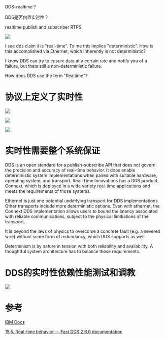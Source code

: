 DDS-realtime？

DDS是否内置实时性？

realtime publish and subscriber RTPS

![](https://tcs.teambition.net/storage/312g83294b46249aaf911dfb5bbb7a96f21c?Signature=eyJhbGciOiJIUzI1NiIsInR5cCI6IkpXVCJ9.eyJBcHBJRCI6IjU5Mzc3MGZmODM5NjMyMDAyZTAzNThmMSIsIl9hcHBJZCI6IjU5Mzc3MGZmODM5NjMyMDAyZTAzNThmMSIsIl9vcmdhbml6YXRpb25JZCI6IiIsImV4cCI6MTY3MjAyMjk3OCwiaWF0IjoxNjcxNDE4MTc4LCJyZXNvdXJjZSI6Ii9zdG9yYWdlLzMxMmc4MzI5NGI0NjI0OWFhZjkxMWRmYjViYmI3YTk2ZjIxYyJ9.nlRG4SpOSSox_Vh4x0iDksmPYSyU-LpXbkxrJ8QfR4k&download=image.png "")

I see dds claim it is "real-time".  To me this implies "deterministic".  How is this accomplished via Ethernet, which inherently is not deterministic?

I know DDS can try to ensure data at a certain rate and notify you of a failure, but thats still a non-deterministic failure.

How does DDS use the term "Realtime"?

# 协议上定义了实时性

![](https://tcs.teambition.net/storage/312gfeed353ae6fda216faee6e6da12c900e?Signature=eyJhbGciOiJIUzI1NiIsInR5cCI6IkpXVCJ9.eyJBcHBJRCI6IjU5Mzc3MGZmODM5NjMyMDAyZTAzNThmMSIsIl9hcHBJZCI6IjU5Mzc3MGZmODM5NjMyMDAyZTAzNThmMSIsIl9vcmdhbml6YXRpb25JZCI6IiIsImV4cCI6MTY3MjAyMjk3OCwiaWF0IjoxNjcxNDE4MTc4LCJyZXNvdXJjZSI6Ii9zdG9yYWdlLzMxMmdmZWVkMzUzYWU2ZmRhMjE2ZmFlZTZlNmRhMTJjOTAwZSJ9.spUkkkBGfIzdgzCszxrPOHowKYEGcx_1K7iQyqLwPqM&download=image.png "")

![](https://tcs.teambition.net/storage/312g257e9a214d58e425fa37b9f00de3f6ad?Signature=eyJhbGciOiJIUzI1NiIsInR5cCI6IkpXVCJ9.eyJBcHBJRCI6IjU5Mzc3MGZmODM5NjMyMDAyZTAzNThmMSIsIl9hcHBJZCI6IjU5Mzc3MGZmODM5NjMyMDAyZTAzNThmMSIsIl9vcmdhbml6YXRpb25JZCI6IiIsImV4cCI6MTY3MjAyMjk3OCwiaWF0IjoxNjcxNDE4MTc4LCJyZXNvdXJjZSI6Ii9zdG9yYWdlLzMxMmcyNTdlOWEyMTRkNThlNDI1ZmEzN2I5ZjAwZGUzZjZhZCJ9.tY4UpbXxizQgsc_AfViQs0JiVgRUxZPQC7pF7Vja0q8&download=image.png "")

![](https://tcs.teambition.net/storage/312gb9249db7a16064362691aba59284a681?Signature=eyJhbGciOiJIUzI1NiIsInR5cCI6IkpXVCJ9.eyJBcHBJRCI6IjU5Mzc3MGZmODM5NjMyMDAyZTAzNThmMSIsIl9hcHBJZCI6IjU5Mzc3MGZmODM5NjMyMDAyZTAzNThmMSIsIl9vcmdhbml6YXRpb25JZCI6IiIsImV4cCI6MTY3MjAyMjk3OCwiaWF0IjoxNjcxNDE4MTc4LCJyZXNvdXJjZSI6Ii9zdG9yYWdlLzMxMmdiOTI0OWRiN2ExNjA2NDM2MjY5MWFiYTU5Mjg0YTY4MSJ9.dcoJVOu1VeKsVAByVX1Hu8N8UpF5vmVD6-49tuoQD00&download=image.png "")

# 实时性需要整个系统保证

DDS is an open standard for a publish-subscribe API that does not govern the precision and accuracy of real-time behavior. It does enable deterministic system implementations when paired with suitable hardware, operating system, and transport.  Real-Time Innovations has a DDS product, Connext, which is deployed in a wide variety real-time applications and meets the requirements of those systems.

Ethernet is just one potential underlying transport for DDS implementations.  Other transports include more deterministic options.  Even with ethernet, the Connext DDS implementation allows users to bound the latency associated with reliable communications, subject to the physical limitiations of the transport.

It is beyond the laws of physics to overcome a concrete fault (e.g. a severed wire) without some form of redundancy, which DDS supports as well.

Determinism is by nature in tension with both reliability and availability.  A thoughtful system architecture has to balance those requirements.

# DDS的实时性依赖性能测试和调教

![](https://tcs.teambition.net/storage/312g6569cd0af4bdeb9bb066424fe543975c?Signature=eyJhbGciOiJIUzI1NiIsInR5cCI6IkpXVCJ9.eyJBcHBJRCI6IjU5Mzc3MGZmODM5NjMyMDAyZTAzNThmMSIsIl9hcHBJZCI6IjU5Mzc3MGZmODM5NjMyMDAyZTAzNThmMSIsIl9vcmdhbml6YXRpb25JZCI6IiIsImV4cCI6MTY3MjAyMjk3OCwiaWF0IjoxNjcxNDE4MTc4LCJyZXNvdXJjZSI6Ii9zdG9yYWdlLzMxMmc2NTY5Y2QwYWY0YmRlYjliYjA2NjQyNGZlNTQzOTc1YyJ9.oFnHs4CX8IL5eKAACTRu1g3myFMxMU4Nm7-zPQf9SXU&download=image.png "")

# 参考

[IBM Docs](https://www.ibm.com/docs/en/rhapsody/8.3.1?topic=tutorials-create-data-distribution-service-real-time-systems-application)

[15.5. Real-time behavior — Fast DDS 2.6.0 documentation](https://fast-dds.docs.eprosima.com/en/latest/fastdds/use_cases/realtime/realtime.html)
